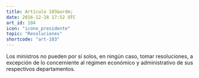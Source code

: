 ```yaml
---
title: Artículo 103&ordm;
date: 2016-12-28 17:52 UTC
art_id: 104
icon: "icono_presidente"
topic: "Resoluciones"
shortcode: "art-103"
---
```

Los ministros no pueden por sí solos, en ningún caso, tomar resoluciones, a excepción de lo concerniente al régimen económico y administrativo de sus respectivos departamentos.
